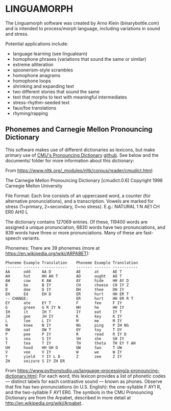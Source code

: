# LINGUAMORPH

The Linguamorph software was created by Arno Klein (binarybottle.com) 
and is intended to process/morph language, including variations in sound and stress.

Potential applications include:

  - language learning (see lingualearn)
  - homophone phrases (variations that sound the same or similar)
  - extreme alliteration
  - spoonerism-style scrambles
  - homophone anagrams
  - homophone loops
  - shrinking and expanding text
  - two different stories that sound the same
  - text that morphs to text with meaningful intermediates
  - stress-rhythm-seeded text
  - faux/foe translations
  - rhyming/rapping


## Phonemes and Carnegie Mellon Pronouncing Dictionary

This software makes use of different dictionaries as lexicons, but make primary use of [CMU's Pronouncing Dictionary](http://www.speech.cs.cmu.edu/cgi-bin/cmudict) [github](https://github.com/cmusphinx/cmudict/tree/4c6a365cea2c34340ffc218d5af7a38920fa7e37]). See below and the documents/ folder for more information about this dictionary:

From https://www.nltk.org/_modules/nltk/corpus/reader/cmudict.html:

The Carnegie Mellon Pronouncing Dictionary [cmudict.0.6]
Copyright 1998 Carnegie Mellon University

File Format: Each line consists of an uppercased word, a counter
(for alternative pronunciations), and a transcription.  Vowels are
marked for stress (1=primary, 2=secondary, 0=no stress).  E.g.:
NATURAL 1 N AE1 CH ER0 AH0 L

The dictionary contains 127069 entries.  Of these, 119400 words are assigned
a unique pronunciation, 6830 words have two pronunciations, and 839 words have
three or more pronunciations.  Many of these are fast-speech variants.

Phonemes: There are 39 phonemes (more at https://en.wikipedia.org/wiki/ARPABET):

    Phoneme Example Translation    Phoneme Example Translation
    ------- ------- -----------    ------- ------- -----------
    AA      odd     AA D           AE      at      AE T
    AH      hut     HH AH T        AO      ought   AO T
    AW      cow     K AW           AY      hide    HH AY D
    B       be      B IY           CH      cheese  CH IY Z
    D       dee     D IY           DH      thee    DH IY
    EH      Ed      EH D           ER      hurt    HH ER T  
    -- CHANGE:                     ER      hurt    HH ER R T
    EY      ate     EY T           F       fee     F IY
    G       green   G R IY N       HH      he      HH IY
    IH      it      IH T           IY      eat     IY T
    JH      gee     JH IY          K       key     K IY
    L       lee     L IY           M       me      M IY
    N       knee    N IY           NG      ping    P IH NG
    OW      oat     OW T           OY      toy     T OY
    P       pee     P IY           R       read    R IY D
    S       sea     S IY           SH      she     SH IY
    T       tea     T IY           TH      theta   TH EY T AH
    UH      hood    HH UH D        UW      two     T UW
    V       vee     V IY           W       we      W IY
    Y       yield   Y IY L D       Z       zee     Z IY
    ZH      seizure S IY ZH ER
    
From https://www.pythonstudio.us/language-processing/a-pronouncing-dictionary.html:
For each word, this lexicon provides a list of phonetic codes — distinct labels for each contrastive sound — known as phones. Observe that fire has two pronunciations (in U.S. English): the one-syllable F AY1 R, and the two-syllable F AY1 ER0. The symbols in the CMU Pronouncing Dictionary are from the Arpabet, described in more detail at http://en.wikipedia.org/wiki/Arpabet.
